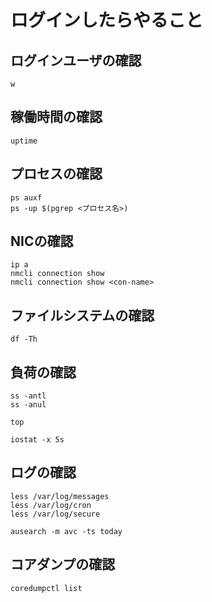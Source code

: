 # ログインしたらやること
## ログインユーザの確認
```
w
```
## 稼働時間の確認
```
uptime
```
## プロセスの確認
```
ps auxf
ps -up $(pgrep <プロセス名>)
```
## NICの確認
```
ip a
nmcli connection show
nmcli connection show <con-name>
```
## ファイルシステムの確認
```
df -Th
```
## 負荷の確認
```
ss -antl
ss -anul
```
```
top
```
```
iostat -x 5s
```
## ログの確認
```
less /var/log/messages
less /var/log/cron
less /var/log/secure
```
```
ausearch -m avc -ts today
```
## コアダンプの確認
```
coredumpctl list
```
